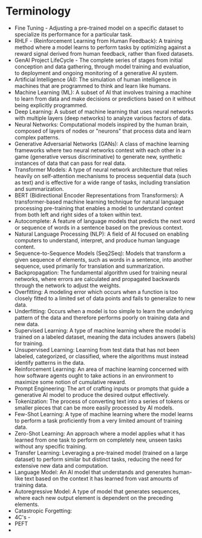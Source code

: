 # Terminology

- Fine Tuning - Adjusting a pre-trained model on a specific dataset to specialize its performance for a particular task.
- RHLF - (Reinforcement Learning from Human Feedback): A training method where a model learns to perform tasks by optimizing against a reward signal derived from human feedback, rather than fixed datasets.
- GenAI Project LifeCycle - The complete series of stages from initial conception and data gathering, through model training and evaluation, to deployment and ongoing monitoring of a generative AI system.
- Artificial Intelligence (AI): The simulation of human intelligence in machines that are programmed to think and learn like humans.
- Machine Learning (ML): A subset of AI that involves training a machine to learn from data and make decisions or predictions based on it without being explicitly programmed.
- Deep Learning: A subset of machine learning that uses neural networks with multiple layers (deep networks) to analyze various factors of data.
- Neural Networks: Computational models inspired by the human brain, composed of layers of nodes or "neurons" that process data and learn complex patterns.
- Generative Adversarial Networks (GANs): A class of machine learning frameworks where two neural networks contest with each other in a game (generative versus discriminative) to generate new, synthetic instances of data that can pass for real data.
- Transformer Models: A type of neural network architecture that relies heavily on self-attention mechanisms to process sequential data (such as text) and is effective for a wide range of tasks, including translation and summarization.
- BERT (Bidirectional Encoder Representations from Transformers): A transformer-based machine learning technique for natural language processing pre-training that enables a model to understand context from both left and right sides of a token within text.
- Autocomplete: A feature of language models that predicts the next word or sequence of words in a sentence based on the previous context.
- Natural Language Processing (NLP): A field of AI focused on enabling computers to understand, interpret, and produce human language content.
- Sequence-to-Sequence Models (Seq2Seq): Models that transform a given sequence of elements, such as words in a sentence, into another sequence, used primarily for translation and summarization.
- Backpropagation: The fundamental algorithm used for training neural networks, where errors are calculated and propagated backwards through the network to adjust the weights.
- Overfitting: A modeling error which occurs when a function is too closely fitted to a limited set of data points and fails to generalize to new data.
- Underfitting: Occurs when a model is too simple to learn the underlying pattern of the data and therefore performs poorly on training data and new data.
- Supervised Learning: A type of machine learning where the model is trained on a labeled dataset, meaning the data includes answers (labels) for training.
- Unsupervised Learning: Learning from test data that has not been labeled, categorized, or classified, where the algorithms must instead identify patterns in the data.
- Reinforcement Learning: An area of machine learning concerned with how software agents ought to take actions in an environment to maximize some notion of cumulative reward.
- Prompt Engineering: The art of crafting inputs or prompts that guide a generative AI model to produce the desired output effectively.
- Tokenization: The process of converting text into a series of tokens or smaller pieces that can be more easily processed by AI models.
- Few-Shot Learning: A type of machine learning where the model learns to perform a task proficiently from a very limited amount of training data.
- Zero-Shot Learning: An approach where a model applies what it has learned from one task to perform on completely new, unseen tasks without any specific training.
- Transfer Learning: Leveraging a pre-trained model (trained on a large dataset) to perform similar but distinct tasks, reducing the need for extensive new data and computation.
- Language Model: An AI model that understands and generates human-like text based on the context it has learned from vast amounts of training data.
- Autoregressive Model: A type of model that generates sequences, where each new output element is dependent on the preceding elements.
- Catastropic Forgetting:
- 4C's -
- PEFT
- 
